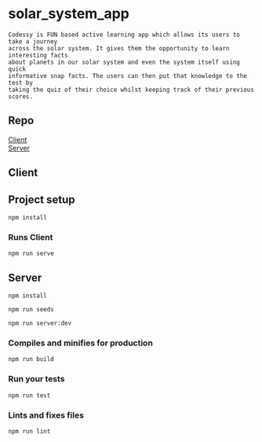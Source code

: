# solar_system_app

```
Codessy is FUN based active learning app which allows its users to take a journey
across the solar system. It gives them the opportunity to learn interesting facts
about planets in our solar system and even the system itself using quick
informative snap facts. The users can then put that knowledge to the test by
taking the quiz of their choice whilst keeping track of their previous scores.    
```

## Repo
[Client](https://github.com/kirvine87/js_project_client) </br>
[Server](https://github.com/kirvine87/js_project_server)

## Client

## Project setup
```
npm install
```

### Runs Client
```
npm run serve
```

## Server

```
npm install
```

```
npm run seeds
```

```
npm run server:dev
```

### Compiles and minifies for production
```
npm run build
```

### Run your tests
```
npm run test
```

### Lints and fixes files
```
npm run lint
```
